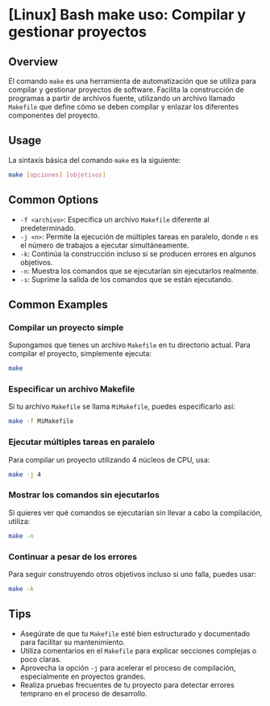 # [Linux] Bash make uso: Compilar y gestionar proyectos

## Overview
El comando `make` es una herramienta de automatización que se utiliza para compilar y gestionar proyectos de software. Facilita la construcción de programas a partir de archivos fuente, utilizando un archivo llamado `Makefile` que define cómo se deben compilar y enlazar los diferentes componentes del proyecto.

## Usage
La sintaxis básica del comando `make` es la siguiente:

```bash
make [opciones] [objetivos]
```

## Common Options
- `-f <archivo>`: Especifica un archivo `Makefile` diferente al predeterminado.
- `-j <n>`: Permite la ejecución de múltiples tareas en paralelo, donde `n` es el número de trabajos a ejecutar simultáneamente.
- `-k`: Continúa la construcción incluso si se producen errores en algunos objetivos.
- `-n`: Muestra los comandos que se ejecutarían sin ejecutarlos realmente.
- `-s`: Suprime la salida de los comandos que se están ejecutando.

## Common Examples

### Compilar un proyecto simple
Supongamos que tienes un archivo `Makefile` en tu directorio actual. Para compilar el proyecto, simplemente ejecuta:

```bash
make
```

### Especificar un archivo Makefile
Si tu archivo `Makefile` se llama `MiMakefile`, puedes especificarlo así:

```bash
make -f MiMakefile
```

### Ejecutar múltiples tareas en paralelo
Para compilar un proyecto utilizando 4 núcleos de CPU, usa:

```bash
make -j 4
```

### Mostrar los comandos sin ejecutarlos
Si quieres ver qué comandos se ejecutarían sin llevar a cabo la compilación, utiliza:

```bash
make -n
```

### Continuar a pesar de los errores
Para seguir construyendo otros objetivos incluso si uno falla, puedes usar:

```bash
make -k
```

## Tips
- Asegúrate de que tu `Makefile` esté bien estructurado y documentado para facilitar su mantenimiento.
- Utiliza comentarios en el `Makefile` para explicar secciones complejas o poco claras.
- Aprovecha la opción `-j` para acelerar el proceso de compilación, especialmente en proyectos grandes.
- Realiza pruebas frecuentes de tu proyecto para detectar errores temprano en el proceso de desarrollo.